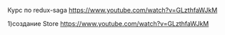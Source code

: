 Курс по redux-saga https://www.youtube.com/watch?v=GLzthfaWJkM

1)создание Store   https://www.youtube.com/watch?v=GLzthfaWJkM